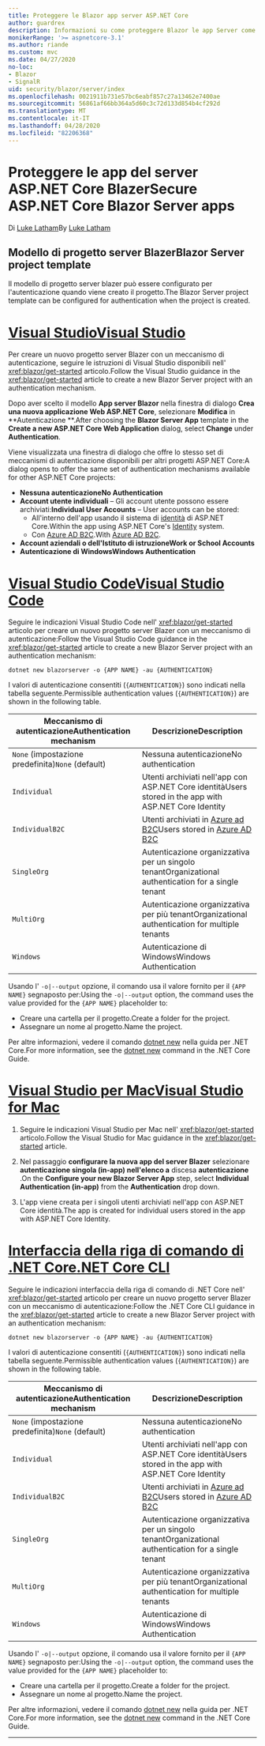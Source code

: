 ```yaml
---
title: Proteggere le Blazor app server ASP.NET Core
author: guardrex
description: Informazioni su come proteggere Blazor le app Server come ASP.NET Core applicazioni.
monikerRange: '>= aspnetcore-3.1'
ms.author: riande
ms.custom: mvc
ms.date: 04/27/2020
no-loc:
- Blazor
- SignalR
uid: security/blazor/server/index
ms.openlocfilehash: 0021911b731e57bc6eabf857c27a13462e7400ae
ms.sourcegitcommit: 56861af66bb364a5d60c3c72d133d854b4cf292d
ms.translationtype: MT
ms.contentlocale: it-IT
ms.lasthandoff: 04/28/2020
ms.locfileid: "82206368"
---
```

# <a name="secure-aspnet-core-blazor-server-apps"></a><span data-ttu-id="f6b97-103">Proteggere le app del server ASP.NET Core Blazer</span><span class="sxs-lookup"><span data-stu-id="f6b97-103">Secure ASP.NET Core Blazor Server apps</span></span>

<span data-ttu-id="f6b97-104">Di [Luke Latham](https://github.com/guardrex)</span><span class="sxs-lookup"><span data-stu-id="f6b97-104">By [Luke Latham](https://github.com/guardrex)</span></span>

## <a name="blazor-server-project-template"></a><span data-ttu-id="f6b97-105">Modello di progetto server Blazer</span><span class="sxs-lookup"><span data-stu-id="f6b97-105">Blazor Server project template</span></span>

<span data-ttu-id="f6b97-106">Il modello di progetto server blazer può essere configurato per l'autenticazione quando viene creato il progetto.</span><span class="sxs-lookup"><span data-stu-id="f6b97-106">The Blazor Server project template can be configured for authentication when the project is created.</span></span>

# <a name="visual-studio"></a>[<span data-ttu-id="f6b97-107">Visual Studio</span><span class="sxs-lookup"><span data-stu-id="f6b97-107">Visual Studio</span></span>](#tab/visual-studio)

<span data-ttu-id="f6b97-108">Per creare un nuovo progetto server Blazer con un meccanismo di autenticazione, seguire le istruzioni di Visual Studio disponibili nell' <xref:blazor/get-started> articolo.</span><span class="sxs-lookup"><span data-stu-id="f6b97-108">Follow the Visual Studio guidance in the <xref:blazor/get-started> article to create a new Blazor Server project with an authentication mechanism.</span></span>

<span data-ttu-id="f6b97-109">Dopo aver scelto il modello **App server Blazor** nella finestra di dialogo **Crea una nuova applicazione Web ASP.NET Core**, selezionare **Modifica** in \*\*Autenticazione \*\*.</span><span class="sxs-lookup"><span data-stu-id="f6b97-109">After choosing the **Blazor Server App** template in the **Create a new ASP.NET Core Web Application** dialog, select **Change** under **Authentication**.</span></span>

<span data-ttu-id="f6b97-110">Viene visualizzata una finestra di dialogo che offre lo stesso set di meccanismi di autenticazione disponibili per altri progetti ASP.NET Core:</span><span class="sxs-lookup"><span data-stu-id="f6b97-110">A dialog opens to offer the same set of authentication mechanisms available for other ASP.NET Core projects:</span></span>

* <span data-ttu-id="f6b97-111">**Nessuna autenticazione**</span><span class="sxs-lookup"><span data-stu-id="f6b97-111">**No Authentication**</span></span>
* <span data-ttu-id="f6b97-112">**Account utente individuali** &ndash; Gli account utente possono essere archiviati:</span><span class="sxs-lookup"><span data-stu-id="f6b97-112">**Individual User Accounts** &ndash; User accounts can be stored:</span></span>
  * <span data-ttu-id="f6b97-113">All'interno dell'app usando il sistema di [identità](xref:security/authentication/identity) di ASP.NET Core.</span><span class="sxs-lookup"><span data-stu-id="f6b97-113">Within the app using ASP.NET Core's [Identity](xref:security/authentication/identity) system.</span></span>
  * <span data-ttu-id="f6b97-114">Con [Azure AD B2C](xref:security/authentication/azure-ad-b2c).</span><span class="sxs-lookup"><span data-stu-id="f6b97-114">With [Azure AD B2C](xref:security/authentication/azure-ad-b2c).</span></span>
* <span data-ttu-id="f6b97-115">**Account aziendali o dell'Istituto di istruzione**</span><span class="sxs-lookup"><span data-stu-id="f6b97-115">**Work or School Accounts**</span></span>
* <span data-ttu-id="f6b97-116">**Autenticazione di Windows**</span><span class="sxs-lookup"><span data-stu-id="f6b97-116">**Windows Authentication**</span></span>

# <a name="visual-studio-code"></a>[<span data-ttu-id="f6b97-117">Visual Studio Code</span><span class="sxs-lookup"><span data-stu-id="f6b97-117">Visual Studio Code</span></span>](#tab/visual-studio-code)

<span data-ttu-id="f6b97-118">Seguire le indicazioni Visual Studio Code nell' <xref:blazor/get-started> articolo per creare un nuovo progetto server Blazer con un meccanismo di autenticazione:</span><span class="sxs-lookup"><span data-stu-id="f6b97-118">Follow the Visual Studio Code guidance in the <xref:blazor/get-started> article to create a new Blazor Server project with an authentication mechanism:</span></span>

```dotnetcli
dotnet new blazorserver -o {APP NAME} -au {AUTHENTICATION}
```

<span data-ttu-id="f6b97-119">I valori di autenticazione consentiti (`{AUTHENTICATION}`) sono indicati nella tabella seguente.</span><span class="sxs-lookup"><span data-stu-id="f6b97-119">Permissible authentication values (`{AUTHENTICATION}`) are shown in the following table.</span></span>

| <span data-ttu-id="f6b97-120">Meccanismo di autenticazione</span><span class="sxs-lookup"><span data-stu-id="f6b97-120">Authentication mechanism</span></span> | <span data-ttu-id="f6b97-121">Descrizione</span><span class="sxs-lookup"><span data-stu-id="f6b97-121">Description</span></span> |
| ------------------------ | ----------- |
| <span data-ttu-id="f6b97-122">`None` (impostazione predefinita)</span><span class="sxs-lookup"><span data-stu-id="f6b97-122">`None` (default)</span></span>         | <span data-ttu-id="f6b97-123">Nessuna autenticazione</span><span class="sxs-lookup"><span data-stu-id="f6b97-123">No authentication</span></span> |
| `Individual`             | <span data-ttu-id="f6b97-124">Utenti archiviati nell'app con ASP.NET Core identità</span><span class="sxs-lookup"><span data-stu-id="f6b97-124">Users stored in the app with ASP.NET Core Identity</span></span> |
| `IndividualB2C`          | <span data-ttu-id="f6b97-125">Utenti archiviati in [Azure ad B2C](xref:security/authentication/azure-ad-b2c)</span><span class="sxs-lookup"><span data-stu-id="f6b97-125">Users stored in [Azure AD B2C](xref:security/authentication/azure-ad-b2c)</span></span> |
| `SingleOrg`              | <span data-ttu-id="f6b97-126">Autenticazione organizzativa per un singolo tenant</span><span class="sxs-lookup"><span data-stu-id="f6b97-126">Organizational authentication for a single tenant</span></span> |
| `MultiOrg`               | <span data-ttu-id="f6b97-127">Autenticazione organizzativa per più tenant</span><span class="sxs-lookup"><span data-stu-id="f6b97-127">Organizational authentication for multiple tenants</span></span> |
| `Windows`                | <span data-ttu-id="f6b97-128">Autenticazione di Windows</span><span class="sxs-lookup"><span data-stu-id="f6b97-128">Windows Authentication</span></span> |

<span data-ttu-id="f6b97-129">Usando l' `-o|--output` opzione, il comando usa il valore fornito per il `{APP NAME}` segnaposto per:</span><span class="sxs-lookup"><span data-stu-id="f6b97-129">Using the `-o|--output` option, the command uses the value provided for the `{APP NAME}` placeholder to:</span></span>

* <span data-ttu-id="f6b97-130">Creare una cartella per il progetto.</span><span class="sxs-lookup"><span data-stu-id="f6b97-130">Create a folder for the project.</span></span>
* <span data-ttu-id="f6b97-131">Assegnare un nome al progetto.</span><span class="sxs-lookup"><span data-stu-id="f6b97-131">Name the project.</span></span>

<span data-ttu-id="f6b97-132">Per altre informazioni, vedere il comando [dotnet new](/dotnet/core/tools/dotnet-new) nella guida per .NET Core.</span><span class="sxs-lookup"><span data-stu-id="f6b97-132">For more information, see the [dotnet new](/dotnet/core/tools/dotnet-new) command in the .NET Core Guide.</span></span>

# <a name="visual-studio-for-mac"></a>[<span data-ttu-id="f6b97-133">Visual Studio per Mac</span><span class="sxs-lookup"><span data-stu-id="f6b97-133">Visual Studio for Mac</span></span>](#tab/visual-studio-mac)

1. <span data-ttu-id="f6b97-134">Seguire le indicazioni Visual Studio per Mac nell' <xref:blazor/get-started> articolo.</span><span class="sxs-lookup"><span data-stu-id="f6b97-134">Follow the Visual Studio for Mac guidance in the <xref:blazor/get-started> article.</span></span>

1. <span data-ttu-id="f6b97-135">Nel passaggio **configurare la nuova app del server Blazer** selezionare **autenticazione singola (in-app) nell'elenco a** discesa **autenticazione** .</span><span class="sxs-lookup"><span data-stu-id="f6b97-135">On the **Configure your new Blazor Server App** step, select **Individual Authentication (in-app)** from the **Authentication** drop down.</span></span>

1. <span data-ttu-id="f6b97-136">L'app viene creata per i singoli utenti archiviati nell'app con ASP.NET Core identità.</span><span class="sxs-lookup"><span data-stu-id="f6b97-136">The app is created for individual users stored in the app with ASP.NET Core Identity.</span></span>

# <a name="net-core-cli"></a>[<span data-ttu-id="f6b97-137">Interfaccia della riga di comando di .NET Core</span><span class="sxs-lookup"><span data-stu-id="f6b97-137">.NET Core CLI</span></span>](#tab/netcore-cli/)

<span data-ttu-id="f6b97-138">Seguire le indicazioni interfaccia della riga di comando di .NET Core nell' <xref:blazor/get-started> articolo per creare un nuovo progetto server Blazer con un meccanismo di autenticazione:</span><span class="sxs-lookup"><span data-stu-id="f6b97-138">Follow the .NET Core CLI guidance in the <xref:blazor/get-started> article to create a new Blazor Server project with an authentication mechanism:</span></span>

```dotnetcli
dotnet new blazorserver -o {APP NAME} -au {AUTHENTICATION}
```

<span data-ttu-id="f6b97-139">I valori di autenticazione consentiti (`{AUTHENTICATION}`) sono indicati nella tabella seguente.</span><span class="sxs-lookup"><span data-stu-id="f6b97-139">Permissible authentication values (`{AUTHENTICATION}`) are shown in the following table.</span></span>

| <span data-ttu-id="f6b97-140">Meccanismo di autenticazione</span><span class="sxs-lookup"><span data-stu-id="f6b97-140">Authentication mechanism</span></span> | <span data-ttu-id="f6b97-141">Descrizione</span><span class="sxs-lookup"><span data-stu-id="f6b97-141">Description</span></span> |
| ------------------------ | ----------- |
| <span data-ttu-id="f6b97-142">`None` (impostazione predefinita)</span><span class="sxs-lookup"><span data-stu-id="f6b97-142">`None` (default)</span></span>         | <span data-ttu-id="f6b97-143">Nessuna autenticazione</span><span class="sxs-lookup"><span data-stu-id="f6b97-143">No authentication</span></span> |
| `Individual`             | <span data-ttu-id="f6b97-144">Utenti archiviati nell'app con ASP.NET Core identità</span><span class="sxs-lookup"><span data-stu-id="f6b97-144">Users stored in the app with ASP.NET Core Identity</span></span> |
| `IndividualB2C`          | <span data-ttu-id="f6b97-145">Utenti archiviati in [Azure ad B2C](xref:security/authentication/azure-ad-b2c)</span><span class="sxs-lookup"><span data-stu-id="f6b97-145">Users stored in [Azure AD B2C](xref:security/authentication/azure-ad-b2c)</span></span> |
| `SingleOrg`              | <span data-ttu-id="f6b97-146">Autenticazione organizzativa per un singolo tenant</span><span class="sxs-lookup"><span data-stu-id="f6b97-146">Organizational authentication for a single tenant</span></span> |
| `MultiOrg`               | <span data-ttu-id="f6b97-147">Autenticazione organizzativa per più tenant</span><span class="sxs-lookup"><span data-stu-id="f6b97-147">Organizational authentication for multiple tenants</span></span> |
| `Windows`                | <span data-ttu-id="f6b97-148">Autenticazione di Windows</span><span class="sxs-lookup"><span data-stu-id="f6b97-148">Windows Authentication</span></span> |

<span data-ttu-id="f6b97-149">Usando l' `-o|--output` opzione, il comando usa il valore fornito per il `{APP NAME}` segnaposto per:</span><span class="sxs-lookup"><span data-stu-id="f6b97-149">Using the `-o|--output` option, the command uses the value provided for the `{APP NAME}` placeholder to:</span></span>

* <span data-ttu-id="f6b97-150">Creare una cartella per il progetto.</span><span class="sxs-lookup"><span data-stu-id="f6b97-150">Create a folder for the project.</span></span>
* <span data-ttu-id="f6b97-151">Assegnare un nome al progetto.</span><span class="sxs-lookup"><span data-stu-id="f6b97-151">Name the project.</span></span>

<span data-ttu-id="f6b97-152">Per altre informazioni, vedere il comando [dotnet new](/dotnet/core/tools/dotnet-new) nella guida per .NET Core.</span><span class="sxs-lookup"><span data-stu-id="f6b97-152">For more information, see the [dotnet new](/dotnet/core/tools/dotnet-new) command in the .NET Core Guide.</span></span>

---
